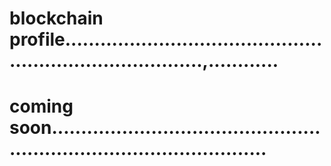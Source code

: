 # blockchain profile.............................................................................,............
# coming soon..........................................................................................
